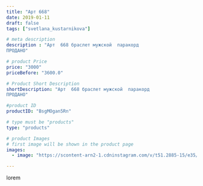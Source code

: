 ```yaml
---
title: "Арт 668"
date: 2019-01-11
draft: false
tags: ["svetlana_kustarnikova"]

# meta description
description : "Арт  668 браслет мужской  паракорд 
ПРОДАНО"

# product Price
price: "3000"
priceBefore: "3600.0"

# Product Short Description
shortDescription: "Арт  668 браслет мужской  паракорд 
ПРОДАНО"

#product ID
productID: "BsgMOgan5Rn"

# type must be "products"
type: "products"

# product Images
# first image will be shown in the product page
images:
  - image: "https://scontent-arn2-1.cdninstagram.com/v/t51.2885-15/e35/47689860_2130087650387298_3994913403957375883_n.jpg?se=7&tp=1&_nc_ht=scontent-arn2-1.cdninstagram.com&_nc_cat=106&_nc_ohc=LZKDacUn2RIAX_8tiGN&ccb=7-4&oh=b2882e09a676a22f478b8d65b2dcf63a&oe=60828DF2&ig_cache_key=MTk1NDYxNjAxMTcxNjAwNzAxNQ%3D%3D.2-ccb7-4"

---
```

lorem
